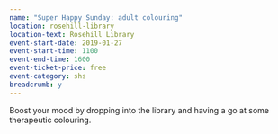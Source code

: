 ```yaml
---
name: "Super Happy Sunday: adult colouring"
location: rosehill-library
location-text: Rosehill Library
event-start-date: 2019-01-27
event-start-time: 1100
event-end-time: 1600
event-ticket-price: free
event-category: shs
breadcrumb: y
---
```


Boost your mood by dropping into the library and having a go at some therapeutic colouring.

